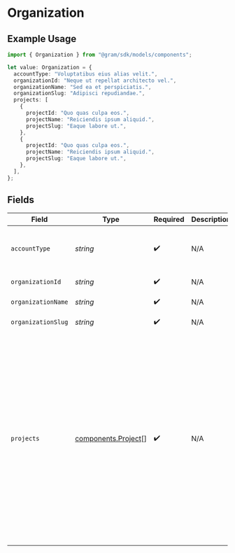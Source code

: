 # Organization

## Example Usage

```typescript
import { Organization } from "@gram/sdk/models/components";

let value: Organization = {
  accountType: "Voluptatibus eius alias velit.",
  organizationId: "Neque ut repellat architecto vel.",
  organizationName: "Sed ea et perspiciatis.",
  organizationSlug: "Adipisci repudiandae.",
  projects: [
    {
      projectId: "Quo quas culpa eos.",
      projectName: "Reiciendis ipsum aliquid.",
      projectSlug: "Eaque labore ut.",
    },
    {
      projectId: "Quo quas culpa eos.",
      projectName: "Reiciendis ipsum aliquid.",
      projectSlug: "Eaque labore ut.",
    },
  ],
};
```

## Fields

| Field                                                                                                                                                                                                                                                  | Type                                                                                                                                                                                                                                                   | Required                                                                                                                                                                                                                                               | Description                                                                                                                                                                                                                                            | Example                                                                                                                                                                                                                                                |
| ------------------------------------------------------------------------------------------------------------------------------------------------------------------------------------------------------------------------------------------------------ | ------------------------------------------------------------------------------------------------------------------------------------------------------------------------------------------------------------------------------------------------------ | ------------------------------------------------------------------------------------------------------------------------------------------------------------------------------------------------------------------------------------------------------ | ------------------------------------------------------------------------------------------------------------------------------------------------------------------------------------------------------------------------------------------------------ | ------------------------------------------------------------------------------------------------------------------------------------------------------------------------------------------------------------------------------------------------------ |
| `accountType`                                                                                                                                                                                                                                          | *string*                                                                                                                                                                                                                                               | :heavy_check_mark:                                                                                                                                                                                                                                     | N/A                                                                                                                                                                                                                                                    | Facere autem placeat dolore consequatur magnam numquam.                                                                                                                                                                                                |
| `organizationId`                                                                                                                                                                                                                                       | *string*                                                                                                                                                                                                                                               | :heavy_check_mark:                                                                                                                                                                                                                                     | N/A                                                                                                                                                                                                                                                    | Et animi qui rerum quod.                                                                                                                                                                                                                               |
| `organizationName`                                                                                                                                                                                                                                     | *string*                                                                                                                                                                                                                                               | :heavy_check_mark:                                                                                                                                                                                                                                     | N/A                                                                                                                                                                                                                                                    | Omnis odio ea dolores ut.                                                                                                                                                                                                                              |
| `organizationSlug`                                                                                                                                                                                                                                     | *string*                                                                                                                                                                                                                                               | :heavy_check_mark:                                                                                                                                                                                                                                     | N/A                                                                                                                                                                                                                                                    | Quisquam quis quo alias.                                                                                                                                                                                                                               |
| `projects`                                                                                                                                                                                                                                             | [components.Project](../../models/components/project.md)[]                                                                                                                                                                                             | :heavy_check_mark:                                                                                                                                                                                                                                     | N/A                                                                                                                                                                                                                                                    | [<br/>{<br/>"project_id": "Quo quas culpa eos.",<br/>"project_name": "Reiciendis ipsum aliquid.",<br/>"project_slug": "Eaque labore ut."<br/>},<br/>{<br/>"project_id": "Quo quas culpa eos.",<br/>"project_name": "Reiciendis ipsum aliquid.",<br/>"project_slug": "Eaque labore ut."<br/>}<br/>] |
